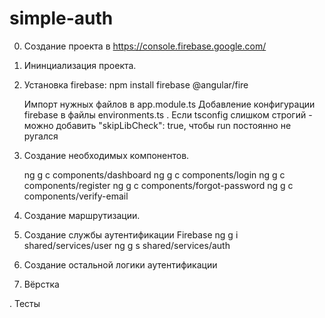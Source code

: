 # simple-auth

0. Создание проекта в https://console.firebase.google.com/

1. Ининциализация проекта.

2. Установка firebase: npm install firebase @angular/fire

    Импорт нужных файлов в app.module.ts
    Добавление конфигурации firebase в файлы environments.ts .
    Если tsconfig слишком строгий - можно добавить "skipLibCheck": true,
    чтобы run постоянно не ругался

3. Создание необходимых компонентов.

    ng g c components/dashboard
    ng g c components/login
    ng g c components/register
    ng g c components/forgot-password
    ng g c components/verify-email

4. Создание маршрутизации.

5. Создание службы аутентификации Firebase
    ng g i shared/services/user
    ng g s shared/services/auth

6. Создание остальной логики аутентификации

7. Вёрстка

. Тесты

